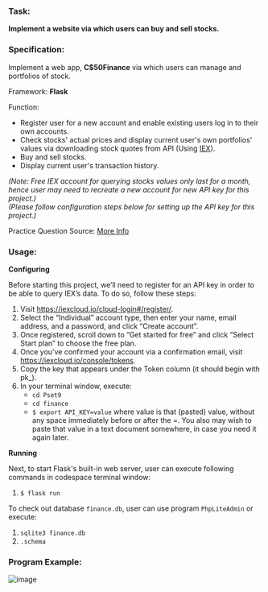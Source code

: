 ### Task: ###
**Implement a website via which users can buy and sell stocks.**

### Specification: ###
Implement a web app, **C$50Finance** via which users can manage and portfolios of stock.

Framework: **Flask**

Function:
- Register user for a new account and enable existing users log in to their own accounts.
- Check stocks' actual prices and display current user's own portfolios' values via downloading stock quotes from API (Using [IEX](https://iexcloud.io/cloud-login#/)).
- Buy and sell stocks.
- Display current user's transaction history.  

*(Note: Free IEX account for querying stocks values only last for a month, hence user may need to recreate a new account for new API key for this project.)* <br>
*(Please follow configuration steps below for setting up the API key for this project.)*

Practice Question Source: [More Info](https://cs50.harvard.edu/x/2022/psets/9/finance/)

### Usage: ###
**Configuring**

Before starting this project, we’ll need to register for an API key in order to be able to query IEX’s data. To do so, follow these steps:

1. Visit https://iexcloud.io/cloud-login#/register/.
2. Select the “Individual” account type, then enter your name, email address, and a password, and click “Create account”.
3. Once registered, scroll down to “Get started for free” and click “Select Start plan” to choose the free plan.
4. Once you’ve confirmed your account via a confirmation email, visit https://iexcloud.io/console/tokens.
5. Copy the key that appears under the Token column (it should begin with pk_).
6. In your terminal window, execute:
   - `cd Pset9`
   - `cd finance`
   - `$ export API_KEY=value`
   where value is that (pasted) value, without any space immediately before or after the =. You also may wish to paste that value in a text document somewhere, in case you need it again later.

**Running**

Next, to start Flask's built-in web server, user can execute following commands in codespace terminal window:
1. `$ flask run`

To check out database `finance.db`, user can use program `PhpLiteAdmin` or execute:
1. `sqlite3 finance.db`
2. `.schema`

### Program Example: ###

![image](https://user-images.githubusercontent.com/107826905/215118723-bbd94840-db9a-4bc7-837b-1c70745a12a5.png)

